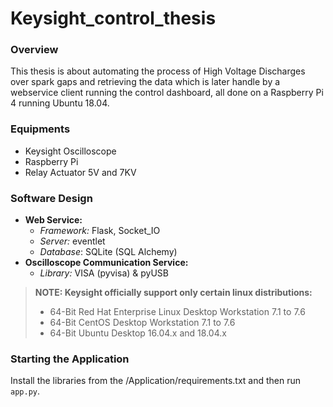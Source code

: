 # Keysight_control_thesis

### Overview
This thesis is about automating the process of High Voltage Discharges over spark gaps and retrieving the data which
is later handle by a webservice client running the control dashboard, all done on a Raspberry Pi 4 running Ubuntu 18.04.

### Equipments
 - Keysight Oscilloscope
 - Raspberry Pi
 - Relay Actuator 5V and 7KV

### Software Design
 - **Web Service:** 
   - _Framework:_ Flask, Socket_IO
   - _Server:_ eventlet
   - _Database_: SQLite (SQL Alchemy)
 - **Oscilloscope Communication Service:**
   - _Library:_ VISA (pyvisa) & pyUSB

> **NOTE: Keysight officially support only certain linux distributions:**
> - 64-Bit Red Hat Enterprise Linux Desktop Workstation 7.1 to 7.6
> - 64-Bit CentOS Desktop Workstation 7.1 to 7.6
> - 64-Bit Ubuntu Desktop 16.04.x and 18.04.x

### Starting the Application
Install the libraries from the /Application/requirements.txt and then run `app.py`.
